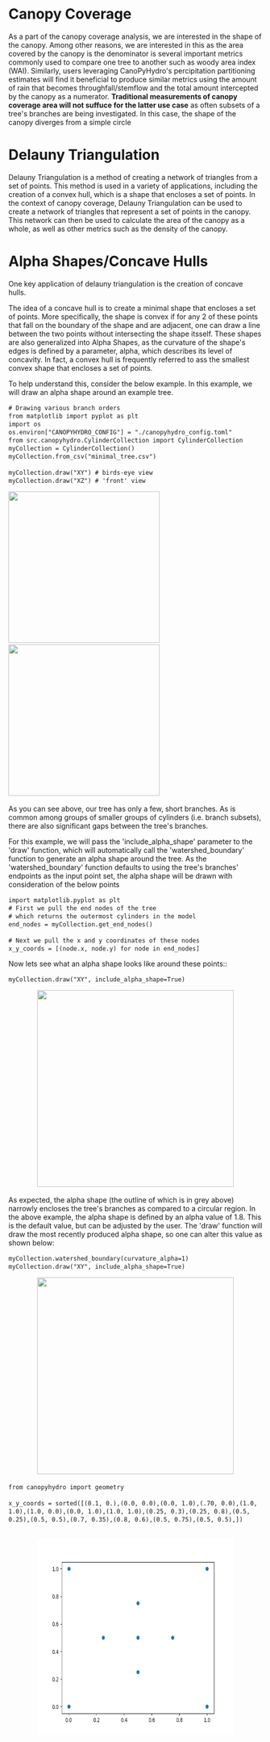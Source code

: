 
<head>
   <meta charset=utf-8 />
   <title></title>
   <style>
    div.container {
      display:inline-block;
    };
    p {
      text-align:center;
    };
    img {
      display: block;
      margin-left: auto;
      margin-right: auto;
    };
    figcaption {
      font-size: 10px;
      text-align:center;
    }
   </style>
</head>

# Canopy Coverage
As a part of the canopy coverage analysis, we are interested in the shape of the canopy. Among other reasons, we are interested in this as the area covered by the canopy is the denominator is several important metrics commonly used to compare one tree to another such as woody area index (WAI). Similarly, users leveraging CanoPyHydro's percipitation partitioning estimates will find it beneficial to produce similar metrics using the amount of rain that becomes throughfall/stemflow and the total amount intercepted by the canopy as a numerator.
**Traditional measurements of canopy coverage area will not suffuce for the latter use case** as often subsets of a tree's branches are being investigated. In this case, the shape of the canopy diverges from a simple circle

# Delauny Triangulation
Delauny Triangulation is a method of creating a network of triangles from a set of points. This method is used in a variety of applications, including the creation of a convex hull, which is a shape that encloses a set of points. In the context of canopy coverage, Delauny Triangulation can be used to create a network of triangles that represent a set of points in the canopy. This network can then be used to calculate the area of the canopy as a whole, as well as other metrics such as the density of the canopy.

# Alpha Shapes/Concave Hulls
One key application of delauny triangulation is the creation of concave hulls.

The idea of a concave hull is to create a minimal shape that encloses a set of points. More specifically, the shape is convex if for any 2 of these points that fall on the boundary of the shape and are adjacent, one can draw a line between the two points without intersecting the shape itsself. These shapes are also generalized into Alpha Shapes, as the curvature of the shape's edges is defined by a parameter, alpha, which describes its level of concavity. In fact, a convex hull is frequently referred to ass the smallest convex shape that encloses a set of points.

To help understand this, consider the below example. In this example, we will draw an alpha shape around an example tree.

```{python}
# Drawing various branch orders
from matplotlib import pyplot as plt
import os
os.environ["CANOPYHYDRO_CONFIG"] = "./canopyhydro_config.toml"
from src.canopyhydro.CylinderCollection import CylinderCollection
myCollection = CylinderCollection()
myCollection.from_csv("minimal_tree.csv")

myCollection.draw("XY") # birds-eye view
myCollection.draw("XZ") # 'front' view
```

<div class="container">
    <img src="../imgs/minimal_tree_XZ_hull_tutorial.png" height="300" width="300">
    <img src="../imgs/minimal_tree_XY_hull_tutorial.png" height="300" width="300">
</p>

As you can see above, our tree has only a few, short branches. As is common among groups of smaller groups of cylinders (i.e. branch subsets), there are also significant gaps between the tree's branches.

For this example, we will pass the 'include_alpha_shape' parameter to the 'draw' function, which will automatically call the 'watershed_boundary' function to generate an alpha shape around the tree. As the 'watershed_boundary' function defaults to using the tree's branches' endpoints as the input point set, the alpha shape will be drawn with consideration of the below points

```{python}
import matplotlib.pyplot as plt
# First we pull the end nodes of the tree
# which returns the outermost cylinders in the model
end_nodes = myCollection.get_end_nodes()

# Next we pull the x and y coordinates of these nodes
x_y_coords = [(node.x, node.y) for node in end_nodes]

```


 Now lets see what an alpha shape looks like around these points::

```{python}
myCollection.draw("XY", include_alpha_shape=True)
```
<p align="center">
    <img src="./imgs/minimal_tree_alphashape.png" height="390" width="390">
</p>
<p>
As expected, the alpha shape (the outline of which is in grey above) narrowly encloses the tree's branches as compared to a circular region. In the above example, the alpha shape is defined by an alpha value of 1.8. This is the default value, but can be adjusted by the user. The 'draw' function will draw the most recently produced alpha shape, so one can alter this value as shown below:
</p>

```{python}
myCollection.watershed_boundary(curvature_alpha=1)
myCollection.draw("XY", include_alpha_shape=True)
```
<p align="center">
    <img src="./imgs/minimal_tree_low_alpha_XY_hull_tutorial.png" height="390" width="390">
</p>

```{python}
from canopyhydro import geometry

x_y_coords = sorted([(0.1, 0.),(0.0, 0.0),(0.0, 1.0),(.70, 0.0),(1.0, 1.0),(1.0, 0.0),(0.0, 1.0),(1.0, 1.0),(0.25, 0.3),(0.25, 0.8),(0.5, 0.25),(0.5, 0.5),(0.7, 0.35),(0.8, 0.6),(0.5, 0.75),(0.5, 0.5),])


```

<p align="center">
    <img src="./imgs/alpha_shape_scatter.png" height="390" width="390">
</p>



```{python}
```
